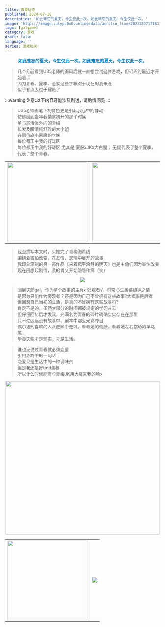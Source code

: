 ```yaml
---
title: 青夏轨迹
published: 2024-07-18
description: '如此难忘的夏天，今生仅此一次。如此难忘的夏天，今生仅此一次。'
image: 'https://image.aulypc0x0.online/data/aonatsu_line/20231207171811_1.webp'
tags: [galgame]
category: 游戏
draft: false
language: ''
series: 游戏相关
---
```

<p style="text-align:center;color:#007bbb;font-size:1.0em;font-weight: bold;">
   如此难忘的夏天，今生仅此一次。如此难忘的夏天，今生仅此一次。
</p>

> 几个月前看到U35老师的画风后就一直想尝试这款游戏，但迟迟到最近才开始着手  
> 因为青春、夏季、恋爱这些字眼对于现在的我来说  
> 似乎有点太过于耀眼了  

:::warning
注意:以下内容可能涉及剧透，请酌情阅览
:::

> U35老师画笔下的角色更是引起我心中的悸动  
> 仿佛回到当年我情窦初开的那个时候  
> 单马尾活泼外向的青梅  
> 长发及腰清纯舒雅的大小姐  
> 齐肩俏皮小恶魔的学妹  
> 每位都正中我的好球区  
> 每位都正中我的好球区  尤其是 夏服xJKx大白腿 ，无疑代表了整个夏季，代表了整个青春。

<table><tr>
<td><img src="https://image.aulypc0x0.online/data/aonatsu_line/20231202184741_1.webp" border=0 width=260 height=""></td>
<td><img src="https://image.aulypc0x0.online/data/aonatsu_line/20231224161659_1.webp" border=0 width=260 height=""></td>
<td><img src="https://image.aulypc0x0.online/data/aonatsu_line/20231224164416_1.webp" border=0 width=260 height=""></td>
</tr></table>

> 截至撰写本文时，只推完了青梅海希线  
> 围绕着害怕改变，在友情、恋情中展开的故事  
> 我印象深刻的另一部作品《来着风平浪静的明天》也是主角们因为害怕改变  
> 现在回想起剧情，我的胃又开始隐隐作痛（笑）  
<center><img src="https://lain.bgm.tv/r/400/pic/cover/l/16/29/47889_gZy58.jpg" border=0 width= height=200></center>

> 回到这部gal，作为整个故事的主角x 旁观者√，时常心生羡慕嫉妒之情  
> 是因为只能作为旁观者？还是因为自己不曾拥有这些故事?大概率是后者  
> 但回想自己当初的生活，是真的不曾拥有这些故事吗?  
> 肯定不是的，虽然大部分的时间都被规定的学习占去  
> 但仔细回忆后才发现，充满名为青春的碎片确确实实存在在那里  
> 只不过远远没有故事中、剧本中那么光彩夺目  
> 偶尔遇到喜欢的人从走廊中走过，看着她的侧脸，看着她左右摆动的单马尾...  
> 毕竟这些才是现实，才是生活。  

> 谁也没说过青春就必须恋爱  
> 引用游戏中的一句话  
> 恋爱只是生活中的一种调味剂  
> 但是我还是好tmd羡慕  
> 所以什么时候能有个青梅JK用大腿夹我的脸x  

<center><img src="https://image.aulypc0x0.online/data/aonatsu_line/20231202190027_1.webp" border=0 width=500 height=></center>

<table><tr>
<td><img src="https://image.aulypc0x0.online/data/aonatsu_line/20240718194914.webp" border=0 width=260 height=""></td>
<td><img src="https://image.aulypc0x0.online/data/aonatsu_line/20240718194921.webp" border=0 width= height=300></td>
</tr></table>